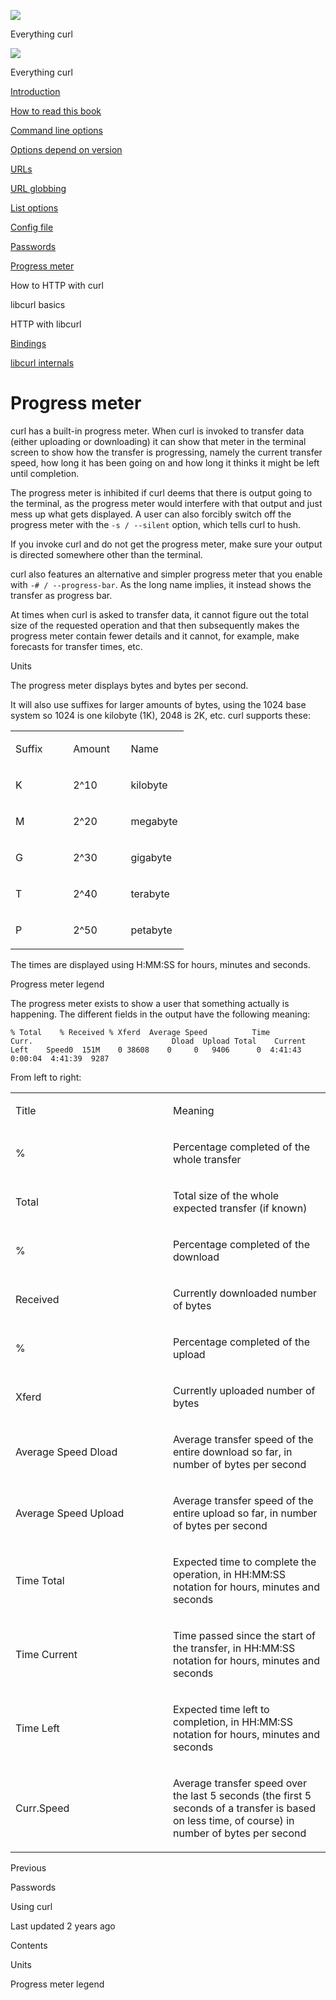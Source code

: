 <a href="../index.html" class="link-a079aa82--primary-53a25e66--logoLink-10d08504"></a>

<img src="https://gblobscdn.gitbook.com/orgs%2F-LxuH0qSm4xO9nWfEBlB%2Favatar.png?alt=media" class="image-67b14f24--avatar-1c1d03ec" />

<span class="text-4505230f--UIH400-4e41e82a--textContentFamily-49a318e1--spaceNameText-677c2969">Everything curl</span>

<a href="../index.html" class="link-a079aa82--primary-53a25e66--logoLink-10d08504"></a>

<img src="https://gblobscdn.gitbook.com/orgs%2F-LxuH0qSm4xO9nWfEBlB%2Favatar.png?alt=media" class="image-67b14f24--avatar-1c1d03ec" />

<span class="text-4505230f--UIH400-4e41e82a--textContentFamily-49a318e1--spaceNameText-677c2969">Everything curl</span>

<a href="../index.html" class="navButton-94f2579c--navButtonClickable-161b88ca"><span class="text-4505230f--UIH300-2063425d--textContentFamily-49a318e1--navButtonLabel-14a4968f">Introduction</span></a>

<a href="../how-to-read.html" class="navButton-94f2579c--navButtonClickable-161b88ca"><span class="text-4505230f--UIH300-2063425d--textContentFamily-49a318e1--navButtonLabel-14a4968f">How to read this book</span></a>



<a href="options.html" class="navButton-94f2579c--pageItemWithChildrenNested-2c5d8183--navButtonClickable-161b88ca"><span class="text-4505230f--UIH300-2063425d--textContentFamily-49a318e1--navButtonLabel-14a4968f">Command line options</span></a>

<a href="versions.html" class="navButton-94f2579c--pageItemWithChildrenNested-2c5d8183--navButtonClickable-161b88ca"><span class="text-4505230f--UIH300-2063425d--textContentFamily-49a318e1--navButtonLabel-14a4968f">Options depend on version</span></a>

<a href="urls.html" class="navButton-94f2579c--pageItemWithChildrenNested-2c5d8183--navButtonClickable-161b88ca"><span class="text-4505230f--UIH300-2063425d--textContentFamily-49a318e1--navButtonLabel-14a4968f">URLs</span></a>

<a href="globbing.html" class="navButton-94f2579c--pageItemWithChildrenNested-2c5d8183--navButtonClickable-161b88ca"><span class="text-4505230f--UIH300-2063425d--textContentFamily-49a318e1--navButtonLabel-14a4968f">URL globbing</span></a>

<a href="listopts.html" class="navButton-94f2579c--pageItemWithChildrenNested-2c5d8183--navButtonClickable-161b88ca"><span class="text-4505230f--UIH300-2063425d--textContentFamily-49a318e1--navButtonLabel-14a4968f">List options</span></a>

<a href="configfile.html" class="navButton-94f2579c--pageItemWithChildrenNested-2c5d8183--navButtonClickable-161b88ca"><span class="text-4505230f--UIH300-2063425d--textContentFamily-49a318e1--navButtonLabel-14a4968f">Config file</span></a>

<a href="passwords.html" class="navButton-94f2579c--pageItemWithChildrenNested-2c5d8183--navButtonClickable-161b88ca"><span class="text-4505230f--UIH300-2063425d--textContentFamily-49a318e1--navButtonLabel-14a4968f">Passwords</span></a>

<a href="progressmeter.html" class="navButton-94f2579c--pageItemWithChildrenNested-2c5d8183--navButtonClickable-161b88ca--navButtonOpened-6a88552e"><span class="text-4505230f--UIH300-2063425d--textContentFamily-49a318e1--navButtonLabel-14a4968f">Progress meter</span></a>



<span class="text-4505230f--UIH300-2063425d--textContentFamily-49a318e1--navButtonLabel-14a4968f">How to HTTP with curl</span>

<span class="text-4505230f--UIH300-2063425d--textContentFamily-49a318e1--navButtonLabel-14a4968f">libcurl basics</span>

<span class="text-4505230f--UIH300-2063425d--textContentFamily-49a318e1--navButtonLabel-14a4968f">HTTP with libcurl</span>

<a href="../bindings.html" class="navButton-94f2579c--navButtonClickable-161b88ca"><span class="text-4505230f--UIH300-2063425d--textContentFamily-49a318e1--navButtonLabel-14a4968f">Bindings</span></a>

<a href="../internals.html" class="navButton-94f2579c--navButtonClickable-161b88ca"><span class="text-4505230f--UIH300-2063425d--textContentFamily-49a318e1--navButtonLabel-14a4968f">libcurl internals</span></a>

<a href="../bookindex.html" class="navButton-94f2579c--navButtonClickable-161b88ca"><span class="text-4505230f--UIH300-2063425d--textContentFamily-49a318e1--navButtonLabel-14a4968f"></span></a>





# <span class="text-4505230f--DisplayH900-bfb998fa--textContentFamily-49a318e1">Progress meter</span>

<span class="text-4505230f--UIH300-2063425d--textUIFamily-5ebd8e40--text-8ee2c8b2"></span>

<span class="text-4505230f--UIH300-2063425d--textUIFamily-5ebd8e40--text-8ee2c8b2"></span>

<span class="text-4505230f--TextH400-3033861f--textContentFamily-49a318e1"><span data-key="e1e0b093d45942f794e50666aee31555"><span data-offset-key="e1e0b093d45942f794e50666aee31555:0">curl has a built-in progress meter. When curl is invoked to transfer data (either uploading or downloading) it can show that meter in the terminal screen to show how the transfer is progressing, namely the current transfer speed, how long it has been going on and how long it thinks it might be left until completion.</span></span></span>

<span class="text-4505230f--TextH400-3033861f--textContentFamily-49a318e1"><span data-key="e1d2b4779eb246ac8c43e19465195857"><span data-offset-key="e1d2b4779eb246ac8c43e19465195857:0">The progress meter is inhibited if curl deems that there is output going to the terminal, as the progress meter would interfere with that output and just mess up what gets displayed. A user can also forcibly switch off the progress meter with the </span><span data-offset-key="e1d2b4779eb246ac8c43e19465195857:1">`-s / --silent`</span><span data-offset-key="e1d2b4779eb246ac8c43e19465195857:2"> option, which tells curl to hush.</span></span></span>

<span class="text-4505230f--TextH400-3033861f--textContentFamily-49a318e1"><span data-key="fbe59381b0e64f6ab1a6df553f587d8c"><span data-offset-key="fbe59381b0e64f6ab1a6df553f587d8c:0">If you invoke curl and do not get the progress meter, make sure your output is directed somewhere other than the terminal.</span></span></span>

<span class="text-4505230f--TextH400-3033861f--textContentFamily-49a318e1"><span data-key="c2a23e1dc87a439d95315f0fd76f762a"><span data-offset-key="c2a23e1dc87a439d95315f0fd76f762a:0">curl also features an alternative and simpler progress meter that you enable with </span><span data-offset-key="c2a23e1dc87a439d95315f0fd76f762a:1">`-# / --progress-bar`</span><span data-offset-key="c2a23e1dc87a439d95315f0fd76f762a:2">. As the long name implies, it instead shows the transfer as progress bar.</span></span></span>

<span class="text-4505230f--TextH400-3033861f--textContentFamily-49a318e1"><span data-key="c3005949df5b47bfbb4823b427434205"><span data-offset-key="c3005949df5b47bfbb4823b427434205:0">At times when curl is asked to transfer data, it cannot figure out the total size of the requested operation and that then subsequently makes the progress meter contain fewer details and it cannot, for example, make forecasts for transfer times, etc.</span></span></span>

<span class="text-4505230f--HeadingH700-04e1a2a3--textContentFamily-49a318e1"><span data-key="2c34cef0de0c440fbd26b151bc846c7c"><span data-offset-key="2c34cef0de0c440fbd26b151bc846c7c:0">Units</span></span></span>

<span class="text-4505230f--TextH400-3033861f--textContentFamily-49a318e1"><span data-key="92e87e3869ed48c08c0cebbf5b351519"><span data-offset-key="92e87e3869ed48c08c0cebbf5b351519:0">The progress meter displays bytes and bytes per second.</span></span></span>

<span class="text-4505230f--TextH400-3033861f--textContentFamily-49a318e1"><span data-key="8908065f2584417ea76ab67cfaee3a48"><span data-offset-key="8908065f2584417ea76ab67cfaee3a48:0">It will also use suffixes for larger amounts of bytes, using the 1024 base system so 1024 is one kilobyte (1K), 2048 is 2K, etc. curl supports these:</span></span></span>

<table><colgroup><col style="width: 33%" /><col style="width: 33%" /><col style="width: 33%" /></colgroup><tbody><tr class="odd"><td style="text-align: left;"><p><span class="text-4505230f--UIH400-4e41e82a--textContentFamily-49a318e1"><span data-key="7c1dce79447747e8aeea097382b976ed"><span data-offset-key="7c1dce79447747e8aeea097382b976ed:0">Suffix</span></span></span></p></td><td style="text-align: left;"><p><span class="text-4505230f--UIH400-4e41e82a--textContentFamily-49a318e1"><span data-key="9955638b09ae44aeac253f6c97f84381"><span data-offset-key="9955638b09ae44aeac253f6c97f84381:0">Amount</span></span></span></p></td><td style="text-align: left;"><p><span class="text-4505230f--UIH400-4e41e82a--textContentFamily-49a318e1"><span data-key="960b9868e98549d49585ead866a316ee"><span data-offset-key="960b9868e98549d49585ead866a316ee:0">Name</span></span></span></p></td></tr><tr class="even"><td style="text-align: left;"><p><span class="text-4505230f--TextH400-3033861f--textContentFamily-49a318e1"><span data-key="6027912143904b29966fa618a9e2df89"><span data-offset-key="6027912143904b29966fa618a9e2df89:0">K</span></span></span></p></td><td style="text-align: left;"><p><span class="text-4505230f--TextH400-3033861f--textContentFamily-49a318e1"><span data-key="d0acdc0ccb9b49ffa88ee40d5682bb4a"><span data-offset-key="d0acdc0ccb9b49ffa88ee40d5682bb4a:0">2^10</span></span></span></p></td><td style="text-align: left;"><p><span class="text-4505230f--TextH400-3033861f--textContentFamily-49a318e1"><span data-key="f0fc64e3d2ba45f5a949f69db3c7558e"><span data-offset-key="f0fc64e3d2ba45f5a949f69db3c7558e:0">kilobyte</span></span></span></p></td></tr><tr class="odd"><td style="text-align: left;"><p><span class="text-4505230f--TextH400-3033861f--textContentFamily-49a318e1"><span data-key="783dc729b08148279c9e72732eb4ba81"><span data-offset-key="783dc729b08148279c9e72732eb4ba81:0">M</span></span></span></p></td><td style="text-align: left;"><p><span class="text-4505230f--TextH400-3033861f--textContentFamily-49a318e1"><span data-key="ec04f2c9c951436db9cf55f4ab484679"><span data-offset-key="ec04f2c9c951436db9cf55f4ab484679:0">2^20</span></span></span></p></td><td style="text-align: left;"><p><span class="text-4505230f--TextH400-3033861f--textContentFamily-49a318e1"><span data-key="b1c13cca4443416aa4c4298f8390dc82"><span data-offset-key="b1c13cca4443416aa4c4298f8390dc82:0">megabyte</span></span></span></p></td></tr><tr class="even"><td style="text-align: left;"><p><span class="text-4505230f--TextH400-3033861f--textContentFamily-49a318e1"><span data-key="434568d0fd574cb0af590e19291add68"><span data-offset-key="434568d0fd574cb0af590e19291add68:0">G</span></span></span></p></td><td style="text-align: left;"><p><span class="text-4505230f--TextH400-3033861f--textContentFamily-49a318e1"><span data-key="3fa9d130c48d4c5a8bd671a9e20651ff"><span data-offset-key="3fa9d130c48d4c5a8bd671a9e20651ff:0">2^30</span></span></span></p></td><td style="text-align: left;"><p><span class="text-4505230f--TextH400-3033861f--textContentFamily-49a318e1"><span data-key="d7fc84f1492446b7a6945106c850bc28"><span data-offset-key="d7fc84f1492446b7a6945106c850bc28:0">gigabyte</span></span></span></p></td></tr><tr class="odd"><td style="text-align: left;"><p><span class="text-4505230f--TextH400-3033861f--textContentFamily-49a318e1"><span data-key="56d40ee1438b4ad28cffd1e41ca046b5"><span data-offset-key="56d40ee1438b4ad28cffd1e41ca046b5:0">T</span></span></span></p></td><td style="text-align: left;"><p><span class="text-4505230f--TextH400-3033861f--textContentFamily-49a318e1"><span data-key="3cc7e5b3697644a3bb15bc0e5812603b"><span data-offset-key="3cc7e5b3697644a3bb15bc0e5812603b:0">2^40</span></span></span></p></td><td style="text-align: left;"><p><span class="text-4505230f--TextH400-3033861f--textContentFamily-49a318e1"><span data-key="549b291735de42ee9eaecb1b3238f7b8"><span data-offset-key="549b291735de42ee9eaecb1b3238f7b8:0">terabyte</span></span></span></p></td></tr><tr class="even"><td style="text-align: left;"><p><span class="text-4505230f--TextH400-3033861f--textContentFamily-49a318e1"><span data-key="af2eac4e0d784653a31f2195ce8cf865"><span data-offset-key="af2eac4e0d784653a31f2195ce8cf865:0">P</span></span></span></p></td><td style="text-align: left;"><p><span class="text-4505230f--TextH400-3033861f--textContentFamily-49a318e1"><span data-key="ff19430bfafa45679980056b374b473b"><span data-offset-key="ff19430bfafa45679980056b374b473b:0">2^50</span></span></span></p></td><td style="text-align: left;"><p><span class="text-4505230f--TextH400-3033861f--textContentFamily-49a318e1"><span data-key="2b9982776c2b4b729da0230b3eb7ffa7"><span data-offset-key="2b9982776c2b4b729da0230b3eb7ffa7:0">petabyte</span></span></span></p></td></tr></tbody></table>

<span class="text-4505230f--TextH400-3033861f--textContentFamily-49a318e1"><span data-key="ef1398aa73214d0681b7a44d962bcb39"><span data-offset-key="ef1398aa73214d0681b7a44d962bcb39:0">The times are displayed using H:MM:SS for hours, minutes and seconds.</span></span></span>

<span class="text-4505230f--HeadingH700-04e1a2a3--textContentFamily-49a318e1"><span data-key="7ba85c1d3afe4a7784815c54968ad574"><span data-offset-key="7ba85c1d3afe4a7784815c54968ad574:0">Progress meter legend</span></span></span>

<span class="text-4505230f--TextH400-3033861f--textContentFamily-49a318e1"><span data-key="390d829689fc4399838049321b871664"><span data-offset-key="390d829689fc4399838049321b871664:0">The progress meter exists to show a user that something actually is happening. The different fields in the output have the following meaning:</span></span></span>

    % Total    % Received % Xferd  Average Speed          Time             Curr.                               Dload  Upload Total    Current  Left    Speed0  151M    0 38608    0     0   9406      0  4:41:43  0:00:04  4:41:39  9287

<span class="text-4505230f--TextH400-3033861f--textContentFamily-49a318e1"><span data-key="dd7fa39f953048d0ad148fff0add1835"><span data-offset-key="dd7fa39f953048d0ad148fff0add1835:0">From left to right:</span></span></span>

<table><colgroup><col style="width: 50%" /><col style="width: 50%" /></colgroup><tbody><tr class="odd"><td style="text-align: left;"><p><span class="text-4505230f--UIH400-4e41e82a--textContentFamily-49a318e1"><span data-key="067977e7b5bb476aacdac1945944da30"><span data-offset-key="067977e7b5bb476aacdac1945944da30:0">Title</span></span></span></p></td><td style="text-align: left;"><p><span class="text-4505230f--UIH400-4e41e82a--textContentFamily-49a318e1"><span data-key="0668d01e59d849c68cb4403f44e6aba2"><span data-offset-key="0668d01e59d849c68cb4403f44e6aba2:0">Meaning</span></span></span></p></td></tr><tr class="even"><td style="text-align: left;"><p><span class="text-4505230f--TextH400-3033861f--textContentFamily-49a318e1"><span data-key="48c3a18ca6ad4f35aa201e7cc83fc5f5"><span data-offset-key="48c3a18ca6ad4f35aa201e7cc83fc5f5:0">%</span></span></span></p></td><td style="text-align: left;"><p><span class="text-4505230f--TextH400-3033861f--textContentFamily-49a318e1"><span data-key="05319fa9476244aa8d3461a28a8fd795"><span data-offset-key="05319fa9476244aa8d3461a28a8fd795:0">Percentage completed of the whole transfer</span></span></span></p></td></tr><tr class="odd"><td style="text-align: left;"><p><span class="text-4505230f--TextH400-3033861f--textContentFamily-49a318e1"><span data-key="6afa2d61f86943da8738e9fb81bb3566"><span data-offset-key="6afa2d61f86943da8738e9fb81bb3566:0">Total</span></span></span></p></td><td style="text-align: left;"><p><span class="text-4505230f--TextH400-3033861f--textContentFamily-49a318e1"><span data-key="34421ebc12704189bb7176d3287c906a"><span data-offset-key="34421ebc12704189bb7176d3287c906a:0">Total size of the whole expected transfer (if known)</span></span></span></p></td></tr><tr class="even"><td style="text-align: left;"><p><span class="text-4505230f--TextH400-3033861f--textContentFamily-49a318e1"><span data-key="dbaff83e955a4554b05177b977bd3359"><span data-offset-key="dbaff83e955a4554b05177b977bd3359:0">%</span></span></span></p></td><td style="text-align: left;"><p><span class="text-4505230f--TextH400-3033861f--textContentFamily-49a318e1"><span data-key="543cbe1d1dfb42eb9e4550daa1f8705f"><span data-offset-key="543cbe1d1dfb42eb9e4550daa1f8705f:0">Percentage completed of the download</span></span></span></p></td></tr><tr class="odd"><td style="text-align: left;"><p><span class="text-4505230f--TextH400-3033861f--textContentFamily-49a318e1"><span data-key="087c2e292b834acb8f676cc8afb26457"><span data-offset-key="087c2e292b834acb8f676cc8afb26457:0">Received</span></span></span></p></td><td style="text-align: left;"><p><span class="text-4505230f--TextH400-3033861f--textContentFamily-49a318e1"><span data-key="6a6f803e2d514dcea554f80b5b1b666d"><span data-offset-key="6a6f803e2d514dcea554f80b5b1b666d:0">Currently downloaded number of bytes</span></span></span></p></td></tr><tr class="even"><td style="text-align: left;"><p><span class="text-4505230f--TextH400-3033861f--textContentFamily-49a318e1"><span data-key="0769ca6c17114296b54056a65d518c52"><span data-offset-key="0769ca6c17114296b54056a65d518c52:0">%</span></span></span></p></td><td style="text-align: left;"><p><span class="text-4505230f--TextH400-3033861f--textContentFamily-49a318e1"><span data-key="c9d2c95eaa914efb93493488af3a3e5f"><span data-offset-key="c9d2c95eaa914efb93493488af3a3e5f:0">Percentage completed of the upload</span></span></span></p></td></tr><tr class="odd"><td style="text-align: left;"><p><span class="text-4505230f--TextH400-3033861f--textContentFamily-49a318e1"><span data-key="3d8cfcd1bacd4b119b01f018105eab67"><span data-offset-key="3d8cfcd1bacd4b119b01f018105eab67:0">Xferd</span></span></span></p></td><td style="text-align: left;"><p><span class="text-4505230f--TextH400-3033861f--textContentFamily-49a318e1"><span data-key="005740611564456ea9469ff69db2ea7e"><span data-offset-key="005740611564456ea9469ff69db2ea7e:0">Currently uploaded number of bytes</span></span></span></p></td></tr><tr class="even"><td style="text-align: left;"><p><span class="text-4505230f--TextH400-3033861f--textContentFamily-49a318e1"><span data-key="f03bb8afc5e946b3810cdbbc6bc329cd"><span data-offset-key="f03bb8afc5e946b3810cdbbc6bc329cd:0">Average Speed Dload</span></span></span></p></td><td style="text-align: left;"><p><span class="text-4505230f--TextH400-3033861f--textContentFamily-49a318e1"><span data-key="c44e8c13e7e9471582ed50b3d4cda5d2"><span data-offset-key="c44e8c13e7e9471582ed50b3d4cda5d2:0">Average transfer speed of the entire download so far, in number of bytes per second</span></span></span></p></td></tr><tr class="odd"><td style="text-align: left;"><p><span class="text-4505230f--TextH400-3033861f--textContentFamily-49a318e1"><span data-key="ddb4751571904bb1ae1745e73e35125c"><span data-offset-key="ddb4751571904bb1ae1745e73e35125c:0">Average Speed Upload</span></span></span></p></td><td style="text-align: left;"><p><span class="text-4505230f--TextH400-3033861f--textContentFamily-49a318e1"><span data-key="135ff02493b444f882a07d8c3a6da7f4"><span data-offset-key="135ff02493b444f882a07d8c3a6da7f4:0">Average transfer speed of the entire upload so far, in number of bytes per second</span></span></span></p></td></tr><tr class="even"><td style="text-align: left;"><p><span class="text-4505230f--TextH400-3033861f--textContentFamily-49a318e1"><span data-key="9e549c80d68f4775b63de25023858262"><span data-offset-key="9e549c80d68f4775b63de25023858262:0">Time Total</span></span></span></p></td><td style="text-align: left;"><p><span class="text-4505230f--TextH400-3033861f--textContentFamily-49a318e1"><span data-key="a2dc5a645bf643b7bda2a09a8549fe31"><span data-offset-key="a2dc5a645bf643b7bda2a09a8549fe31:0">Expected time to complete the operation, in HH:MM:SS notation for hours, minutes and seconds</span></span></span></p></td></tr><tr class="odd"><td style="text-align: left;"><p><span class="text-4505230f--TextH400-3033861f--textContentFamily-49a318e1"><span data-key="1185627e6424491ca77f4b2da03af229"><span data-offset-key="1185627e6424491ca77f4b2da03af229:0">Time Current</span></span></span></p></td><td style="text-align: left;"><p><span class="text-4505230f--TextH400-3033861f--textContentFamily-49a318e1"><span data-key="7c8495d0b37a460c828b7185b3851a48"><span data-offset-key="7c8495d0b37a460c828b7185b3851a48:0">Time passed since the start of the transfer, in HH:MM:SS notation for hours, minutes and seconds</span></span></span></p></td></tr><tr class="even"><td style="text-align: left;"><p><span class="text-4505230f--TextH400-3033861f--textContentFamily-49a318e1"><span data-key="0c78fabff9a14ee2833bdeded740719f"><span data-offset-key="0c78fabff9a14ee2833bdeded740719f:0">Time Left</span></span></span></p></td><td style="text-align: left;"><p><span class="text-4505230f--TextH400-3033861f--textContentFamily-49a318e1"><span data-key="88af0c9fa5ce451d8913f253b69850c2"><span data-offset-key="88af0c9fa5ce451d8913f253b69850c2:0">Expected time left to completion, in HH:MM:SS notation for hours, minutes and seconds</span></span></span></p></td></tr><tr class="odd"><td style="text-align: left;"><p><span class="text-4505230f--TextH400-3033861f--textContentFamily-49a318e1"><span data-key="2e82937a1cce4007b9b039bdfd11ee99"><span data-offset-key="2e82937a1cce4007b9b039bdfd11ee99:0">Curr.Speed</span></span></span></p></td><td style="text-align: left;"><p><span class="text-4505230f--TextH400-3033861f--textContentFamily-49a318e1"><span data-key="c6c7bf9129114c4ba0907455e40e03b7"><span data-offset-key="c6c7bf9129114c4ba0907455e40e03b7:0">Average transfer speed over the last 5 seconds (the first 5 seconds of a transfer is based on less time, of course) in number of bytes per second</span></span></span></p></td></tr></tbody></table>

<a href="passwords.html" class="reset-3c756112--card-6570f064--whiteCard-fff091a4--cardPrevious-56a5e674"></a>

<span class="text-4505230f--TextH200-a3425406--textContentFamily-49a318e1">Previous</span>

<span class="text-4505230f--UIH400-4e41e82a--textContentFamily-49a318e1">Passwords</span>

<a href="../usingcurl.html" class="reset-3c756112--card-6570f064--whiteCard-fff091a4--cardNext-19241c42"></a>


<span class="text-4505230f--UIH400-4e41e82a--textContentFamily-49a318e1">Using curl</span>



<span class="text-4505230f--TextH200-a3425406--textContentFamily-49a318e1">Last updated 2 years ago</span>



<span class="text-4505230f--InfoH100-1e92e1d1--textContentFamily-49a318e1">Contents</span>

<a href="progressmeter.html#units" class="reset-3c756112--menuItem-aa02f6ec--menuItemLight-757d5235--menuItemInline-173bdf97--pageTocItem-f4427024"></a>

<span class="text-4505230f--UIH300-2063425d--textContentFamily-49a318e1"><span class="text-4505230f--UIH200-50ead35f--textContentFamily-49a318e1">Units</span></span>

<a href="progressmeter.html#progress-meter-legend" class="reset-3c756112--menuItem-aa02f6ec--menuItemLight-757d5235--menuItemInline-173bdf97--pageTocItem-f4427024"></a>

<span class="text-4505230f--UIH300-2063425d--textContentFamily-49a318e1"><span class="text-4505230f--UIH200-50ead35f--textContentFamily-49a318e1">Progress meter legend</span></span>
